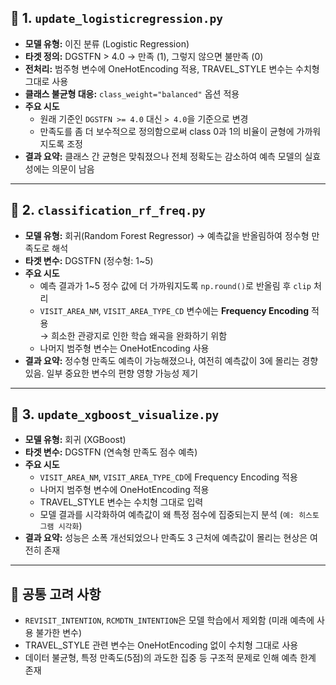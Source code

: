 
## 📄 1. `update_logisticregression.py`

- **모델 유형:** 이진 분류 (Logistic Regression)
- **타겟 정의:** DGSTFN > 4.0 → 만족 (1), 그렇지 않으면 불만족 (0)
- **전처리:** 범주형 변수에 OneHotEncoding 적용, TRAVEL_STYLE 변수는 수치형 그대로 사용
- **클래스 불균형 대응:** `class_weight="balanced"` 옵션 적용
- **주요 시도**
  - 원래 기준인 `DGSTFN >= 4.0` 대신 `> 4.0`을 기준으로 변경
  - 만족도를 좀 더 보수적으로 정의함으로써 class 0과 1의 비율이 균형에 가까워지도록 조정
- **결과 요약:** 클래스 간 균형은 맞춰졌으나 전체 정확도는 감소하여 예측 모델의 실효성에는 의문이 남음

---

## 📄 2. `classification_rf_freq.py`

- **모델 유형:** 회귀(Random Forest Regressor) → 예측값을 반올림하여 정수형 만족도로 해석
- **타겟 변수:** DGSTFN (정수형: 1~5)
- **주요 시도**
  - 예측 결과가 1~5 정수 값에 더 가까워지도록 `np.round()`로 반올림 후 `clip` 처리
  - `VISIT_AREA_NM`, `VISIT_AREA_TYPE_CD` 변수에는 **Frequency Encoding** 적용  
    → 희소한 관광지로 인한 학습 왜곡을 완화하기 위함
  - 나머지 범주형 변수는 OneHotEncoding 사용
- **결과 요약:** 정수형 만족도 예측이 가능해졌으나, 여전히 예측값이 3에 몰리는 경향 있음. 일부 중요한 변수의 편향 영향 가능성 제기

---

## 📄 3. `update_xgboost_visualize.py`

- **모델 유형:** 회귀 (XGBoost)
- **타겟 변수:** DGSTFN (연속형 만족도 점수 예측)
- **주요 시도**
  - `VISIT_AREA_NM`, `VISIT_AREA_TYPE_CD`에 Frequency Encoding 적용
  - 나머지 범주형 변수에 OneHotEncoding 적용
  - TRAVEL_STYLE 변수는 수치형 그대로 입력
  - 모델 결과를 시각화하여 예측값이 왜 특정 점수에 집중되는지 분석 (`예: 히스토그램 시각화`)
- **결과 요약:** 성능은 소폭 개선되었으나 만족도 3 근처에 예측값이 몰리는 현상은 여전히 존재

---

## 📌 공통 고려 사항

- `REVISIT_INTENTION`, `RCMDTN_INTENTION`은 모델 학습에서 제외함 (미래 예측에 사용 불가한 변수)
- TRAVEL_STYLE 관련 변수는 OneHotEncoding 없이 수치형 그대로 사용
- 데이터 불균형, 특정 만족도(5점)의 과도한 집중 등 구조적 문제로 인해 예측 한계 존재
